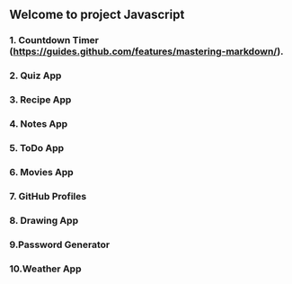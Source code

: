 ## Welcome to project Javascript



### 1. Countdown Timer (https://guides.github.com/features/mastering-markdown/).

### 2. Quiz App

### 3. Recipe App

### 4. Notes App

### 5. ToDo App

### 6. Movies App

### 7. GitHub Profiles

### 8. Drawing App

### 9.Password Generator

### 10.Weather App


